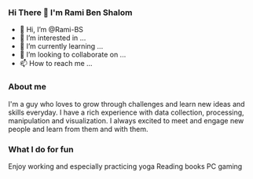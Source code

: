 ### Hi There 👋 I'm Rami Ben Shalom


- 👋 Hi, I’m @Rami-BS
- 👀 I’m interested in ...
- 🌱 I’m currently learning ...
- 💞️ I’m looking to collaborate on ...
- 📫 How to reach me ...

<!---
Rami-BS/Rami-BS is a ✨ special ✨ repository because its `README.md` (this file) appears on your GitHub profile.
You can click the Preview link to take a look at your changes.
--->


### About me
I'm a guy who loves to grow through challenges and learn new ideas and skills everyday. I have a rich experience with data collection, processing, manipulation and visualization.
I always excited to meet and engage new people and learn from them and with them.

### What I do for fun
Enjoy working and especially practicing yoga
Reading books
PC gaming
